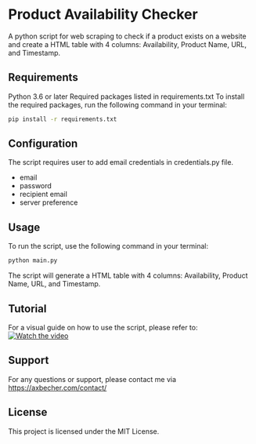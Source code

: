 # Product Availability Checker
A python script for web scraping to check if a product exists on a website and create a HTML table with 4 columns: Availability, Product Name, URL, and Timestamp.

## Requirements
Python 3.6 or later
Required packages listed in requirements.txt
To install the required packages, run the following command in your terminal:

```sh
pip install -r requirements.txt
```
## Configuration
The script requires user to add email credentials in credentials.py file.

- email
- password
- recipient email
- server preference

## Usage
To run the script, use the following command in your terminal:
```sh
python main.py
```
The script will generate a HTML table with 4 columns: Availability, Product Name, URL, and Timestamp.

## Tutorial
For a visual guide on how to use the script, please refer to:
[![Watch the video](https://i.imgur.com/yhRaJH8.gif)](https://github.com/axbecher/Automation-scripts/blob/main/WebScrapingProductInStock/WebScrapingProductInStock.mp4)

## Support
For any questions or support, please contact me via https://axbecher.com/contact/

## License
This project is licensed under the MIT License.
